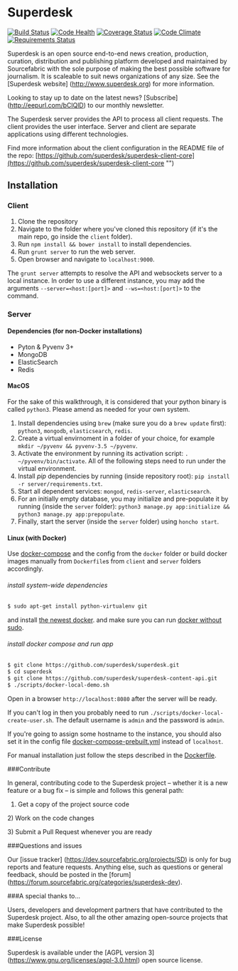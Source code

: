 # Superdesk
[![Build Status](https://travis-ci.org/superdesk/superdesk.png?branch=master)](https://travis-ci.org/superdesk/superdesk)
[![Code Health](https://landscape.io/github/superdesk/superdesk/master/landscape.svg?style=flat)](https://landscape.io/github/superdesk/superdesk/master)
[![Coverage Status](https://coveralls.io/repos/superdesk/superdesk/badge.svg)](https://coveralls.io/r/superdesk/superdesk)
[![Code Climate](https://codeclimate.com/github/superdesk/superdesk/badges/gpa.svg)](https://codeclimate.com/github/superdesk/superdesk)
[![Requirements Status](https://requires.io/github/superdesk/superdesk/requirements.svg?branch=master)](https://requires.io/github/superdesk/superdesk/requirements/?branch=master)

Superdesk is an open source end-to-end news creation, production, curation,
distribution and publishing platform developed and maintained by Sourcefabric
with the sole purpose of making the best possible software for journalism. It
is scaleable to suit news organizations of any size. See the [Superdesk website] (http://www.superdesk.org) for more information.

Looking to stay up to date on the latest news? [Subscribe] (http://eepurl.com/bClQlD) to our monthly newsletter. 

The Superdesk server provides the API to process all client requests. The client 
provides the user interface. Server and client are separate applications using 
different technologies.

Find more information about the client configuration in the README file of the repo:
[https://github.com/superdesk/superdesk-client-core](https://github.com/superdesk/superdesk-client-core "") 

## Installation

### Client

1. Clone the repository
2. Navigate to the folder where you've cloned this repository (if it's the main repo, go inside the `client` folder).
3. Run `npm install && bower install` to install dependencies.
4. Run `grunt server` to run the web server.
5. Open browser and navigate to `localhost:9000`.

The `grunt server` attempts to resolve the API and websockets server to a local instance. In order to use a different instance, you may add the arguments `--server=<host:[port]>` and `--ws=<host:[port]>` to the command.

### Server

#### Dependencies (for non-Docker installations)

* Pyton & Pyvenv 3+
* MongoDB
* ElasticSearch
* Redis

#### MacOS

For the sake of this walkthrough, it is considered that your python binary is called `python3`. Please amend as needed for your own system.

1. Install dependencies using `brew` (make sure you do a `brew update` first): `python3`, `mongodb`, `elasticsearch`, `redis`.
2. Create a virtual envirnoment in a folder of your choice, for example `mkdir ~/pyvenv && pyvenv-3.5 ~/pyvenv`.
3. Activate the environment by running its activation script: `. ~/pyvenv/bin/activate`. All of the following steps need to run under the virtual environment.
4. Install _pip_ dependencies by running (inside repository root): `pip install -r server/requirements.txt`.
5. Start all dependent services: `mongod`, `redis-server`, `elasticsearch`.
6. For an initially empty database, you may initialize and pre-populate it by running (inside the `server` folder): `python3 manage.py app:initialize && python3 manage.py app:prepopulate`.
7. Finally, start the server (inside the `server` folder) using `honcho start`.

#### Linux (with Docker)

Use [docker-compose](http://docs.docker.com/compose/ "") and the config from the `docker` folder or build docker images manually from `Dockerfile`s from `client` and `server` folders accordingly.

###### install system-wide dependencies

```sh
$ sudo apt-get install python-virtualenv git
```
and install [the newest docker](https://docs.docker.com/installation/).
and make sure you can run [docker without sudo](http://askubuntu.com/questions/477551/how-can-i-use-docker-without-sudo).


###### install docker compose and run app

```sh
$ git clone https://github.com/superdesk/superdesk.git
$ cd superdesk
$ git clone https://github.com/superdesk/superdesk-content-api.git
$ ./scripts/docker-local-demo.sh
```

Open in a browser `http://localhost:8080` after the server will be ready.

If you can't log in then you probably need to run `./scripts/docker-local-create-user.sh`. The default username is `admin` and the password is `admin`.

If you're going to assign some hostname to the instance, you should also set it in the config file [docker-compose-prebuilt.yml](./docker/docker-compose-prebuilt.yml) instead of `localhost`.

For manual installation just follow the steps described in the [Dockerfile](./Dockerfile).

###Contribute

In general, contributing code to the Superdesk project – whether it is a new feature or a bug fix – is simple and follows this general path:

1) Get a copy of the project source code 
<P>2) Work on the code changes</P>
<P>3) Submit a Pull Request whenever you are ready</P>

###Questions and issues

Our [issue tracker] (https://dev.sourcefabric.org/projects/SD) is only for bug reports and feature requests. Anything else, such as questions or general feedback, should be posted in the [forum] (https://forum.sourcefabric.org/categories/superdesk-dev).

###A special thanks to...

Users, developers and development partners that have contributed to the Superdesk project. Also, to all the other amazing open-source projects that make Superdesk possible!

###License

Superdesk is available under the [AGPL version 3] (https://www.gnu.org/licenses/agpl-3.0.html) open source license.
